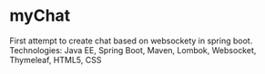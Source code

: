 # myChat
First attempt to create chat based on websockety in spring boot.
Technologies: Java EE, Spring Boot, Maven, Lombok, Websocket, Thymeleaf, HTML5, CSS
